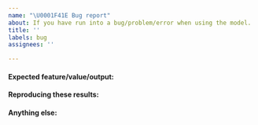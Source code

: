 ```yaml
---
name: "\U0001F41E Bug report"
about: If you have run into a bug/problem/error when using the model.
title: ''
labels: bug
assignees: ''

---
```


<!-- Note: Based on issue templates for standard-GEMs (e.g., Human-GEM, Yeast-GEM). -->

<!-- Note: Please search to see if an issue already exists for the bug you encountered. -->

<!-- Make sure you use the latest RBC-GEM version. -->

<!-- For convenience, when referring to a particular reaction/metabolite/gene identifiers,

#### Current behavior:
<!-- A concise description of what you're experiencing. Try to be as clear as possible: Is it something wrong/missing in the model? Is it a simulation issue? How does the reaction/metabolite/gene/simulation look like in the `main` branch? -->

#### Expected feature/value/output:
<!-- A concise description of what you expected to happen. How the reaction/metabolite/gene/simulation result should look (cite literature if needed). If you have a precise idea on how this should be fixed, then it might be better to use the "Propose curation" issue type (link to change this is above "Title").  -->

#### Reproducing these results:
<!-- If the bug is a result from simulation, model import/export or use of any of the functions in this repository, then make sure you report:
1. What operating system you use (Windows/Mac).
2. What version of Python/COBRApy or MATLAB/RAVEN/COBRA you use (provide what is relevant for your situation).
3. If a simulation result, also report the solver (Gurobi/glpk/CPLEX etc.).
3. What exact commands were done, so that we can try to reproduce the bug.
4. The exact error message that is shown.
-->

#### Anything else:
<!--
Links? References? Anything that will give us more context about the issue that you are encountering!
-->
